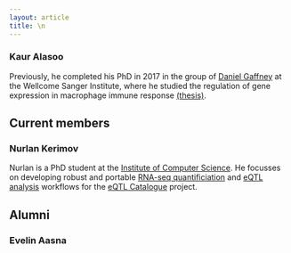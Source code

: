 ```yaml
---
layout: article
title: \n
---
```

### Kaur Alasoo
Previously, he completed his PhD in 2017 in the group of [Daniel Gaffney](https://www.sanger.ac.uk/science/groups/gaffney-group) at the Wellcome Sanger Institute, where he studied the regulation of gene expression in macrophage immune response [(thesis)](https://www.repository.cam.ac.uk/handle/1810/263855).


## Current members

### Nurlan Kerimov

Nurlan is a PhD student at the [Institute of Computer Science](https://www.cs.ut.ee/en). He focusses on developing robust and portable [RNA-seq quantificiation](https://github.com/kerimoff/rnaseq) and [eQTL analysis](https://github.com/kerimoff/qtlmap) workflows for the [eQTL Catalogue](https://www.ebi.ac.uk/eqtl/) project. 

## Alumni
### Evelin Aasna